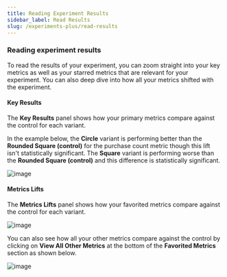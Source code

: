 ```yaml
---
title: Reading Experiment Results
sidebar_label: Read Results
slug: /experiments-plus/read-results
---
```



### Reading experiment results

To read the results of your experiment, you can zoom straight into your key metrics as well as your starred metrics that are relevant for your experiment. 
You can also deep dive into how all your metrics shifted with the experiment.   

#### Key Results
The **Key Results** panel shows how your primary metrics compare against the control for each variant.

In the example below, the **Circle** variant is performing better than the **Rounded Square (control)** for the purchase count metric though this lift isn't statistically significant. 
The **Square** variant is performing worse than the **Rounded Square (control)** and this difference is statistically significant. 
   
![image](https://user-images.githubusercontent.com/1315028/146469024-c1ac0344-4fe7-4596-b73e-212d045f8c63.png)


#### Metrics Lifts
The **Metrics Lifts** panel shows how your favorited metrics compare against the control for each variant.  
   
![image](https://user-images.githubusercontent.com/1315028/146469433-5e6ef872-ef5f-478a-8482-b9ec9452c28a.png)


You can also see how all your other metrics compare against the control by clicking on **View All Other Metrics** at the bottom of the **Favorited Metrics** section as shown below.

![image](https://user-images.githubusercontent.com/1315028/146469219-bc4b486f-a240-4c79-acf6-40a5f503bac2.png)

